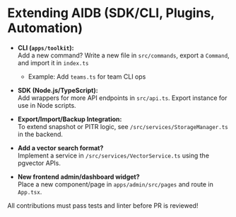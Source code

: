 # Extending AIDB (SDK/CLI, Plugins, Automation)

- **CLI (`apps/toolkit`):**  
  Add a new command? Write a new file in `src/commands`, export a `Command`, and import it in `index.ts`

  - Example: Add `teams.ts` for team CLI ops

- **SDK (Node.js/TypeScript):**  
  Add wrappers for more API endpoints in `src/api.ts`. Export instance for use in Node scripts.

- **Export/Import/Backup Integration:**  
  To extend snapshot or PITR logic, see `/src/services/StorageManager.ts` in the backend.

- **Add a vector search format?**  
  Implement a service in `/src/services/VectorService.ts` using the pgvector APIs.

- **New frontend admin/dashboard widget?**  
  Place a new component/page in `apps/admin/src/pages` and route in `App.tsx`.

All contributions must pass tests and linter before PR is reviewed!
